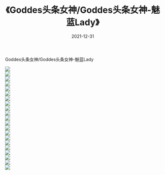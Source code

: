 ﻿---
layout: post
title:  《Goddes头条女神/Goddes头条女神-魅蓝Lady》
date:   2021-12-31
img: http://img.660000.xyz/Sharelink/网络美图/2021/Goddes头条女神/Goddes头条女神-魅蓝Lady/000.jpg
categories: [美女, 清纯, 唯美]
---

Goddes头条女神/Goddes头条女神-魅蓝Lady

 ![](http://img.660000.xyz/Sharelink/网络美图/2021/Goddes头条女神/Goddes头条女神-魅蓝Lady/001.jpg) <br>![](http://img.660000.xyz/Sharelink/网络美图/2021/Goddes头条女神/Goddes头条女神-魅蓝Lady/002.jpg) <br>![](http://img.660000.xyz/Sharelink/网络美图/2021/Goddes头条女神/Goddes头条女神-魅蓝Lady/003.jpg) <br>![](http://img.660000.xyz/Sharelink/网络美图/2021/Goddes头条女神/Goddes头条女神-魅蓝Lady/004.jpg) <br>![](http://img.660000.xyz/Sharelink/网络美图/2021/Goddes头条女神/Goddes头条女神-魅蓝Lady/005.jpg) <br>![](http://img.660000.xyz/Sharelink/网络美图/2021/Goddes头条女神/Goddes头条女神-魅蓝Lady/006.jpg) <br>![](http://img.660000.xyz/Sharelink/网络美图/2021/Goddes头条女神/Goddes头条女神-魅蓝Lady/007.jpg) <br>![](http://img.660000.xyz/Sharelink/网络美图/2021/Goddes头条女神/Goddes头条女神-魅蓝Lady/008.jpg) <br>![](http://img.660000.xyz/Sharelink/网络美图/2021/Goddes头条女神/Goddes头条女神-魅蓝Lady/009.jpg) <br>![](http://img.660000.xyz/Sharelink/网络美图/2021/Goddes头条女神/Goddes头条女神-魅蓝Lady/010.jpg) <br>![](http://img.660000.xyz/Sharelink/网络美图/2021/Goddes头条女神/Goddes头条女神-魅蓝Lady/011.jpg) <br>![](http://img.660000.xyz/Sharelink/网络美图/2021/Goddes头条女神/Goddes头条女神-魅蓝Lady/012.jpg) <br>![](http://img.660000.xyz/Sharelink/网络美图/2021/Goddes头条女神/Goddes头条女神-魅蓝Lady/013.jpg) <br>![](http://img.660000.xyz/Sharelink/网络美图/2021/Goddes头条女神/Goddes头条女神-魅蓝Lady/014.jpg) <br>![](http://img.660000.xyz/Sharelink/网络美图/2021/Goddes头条女神/Goddes头条女神-魅蓝Lady/015.jpg) <br>![](http://img.660000.xyz/Sharelink/网络美图/2021/Goddes头条女神/Goddes头条女神-魅蓝Lady/016.jpg) <br>![](http://img.660000.xyz/Sharelink/网络美图/2021/Goddes头条女神/Goddes头条女神-魅蓝Lady/017.jpg) <br>![](http://img.660000.xyz/Sharelink/网络美图/2021/Goddes头条女神/Goddes头条女神-魅蓝Lady/018.jpg) <br>![](http://img.660000.xyz/Sharelink/网络美图/2021/Goddes头条女神/Goddes头条女神-魅蓝Lady/019.jpg) <br>![](http://img.660000.xyz/Sharelink/网络美图/2021/Goddes头条女神/Goddes头条女神-魅蓝Lady/020.jpg) <br>![](http://img.660000.xyz/Sharelink/网络美图/2021/Goddes头条女神/Goddes头条女神-魅蓝Lady/021.jpg) <br>